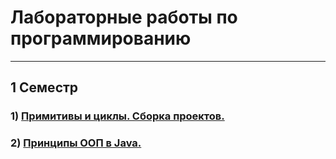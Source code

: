 # Лабораторные работы по программированию
---
## 1 Семестр
### 1) <a href="/lab1/">Примитивы и циклы. Сборка проектов.</a>
### 2) <a href="/lab2/">Принципы ООП в Java.</a>